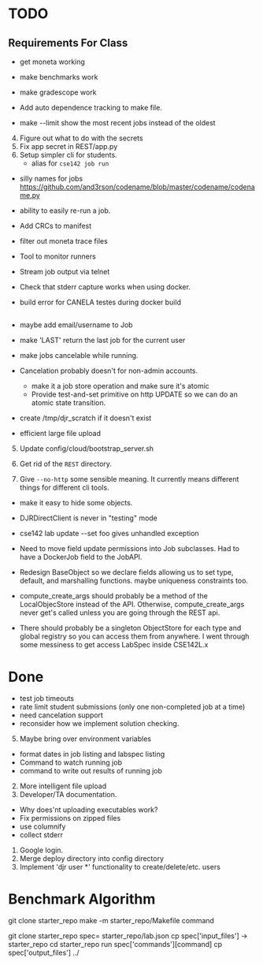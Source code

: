 # TODO

## Requirements For Class

* get moneta working

* make benchmarks work
* make gradescope work
* Add auto dependence tracking to make file.
* make --limit show the most recent jobs instead of the oldest
4. Figure out what to do with the secrets
4. Fix app secret in REST/app.py
3. Setup simpler cli for students.
   * alias for `cse142 job run`
* silly names for jobs https://github.com/and3rson/codename/blob/master/codename/codename.py
* ability to easily re-run a job.
* Add CRCs to manifest
* filter out moneta trace files
* Tool to monitor runners
* Stream job output via telnet

* Check that stderr capture works when using docker.
* build error for CANELA testes during docker build
##

* maybe add email/username to Job 
* make 'LAST' return the last job for the current user
* make jobs cancelable while running.
* Cancelation probably doesn't for non-admin accounts.
   * make it a job store operation and make sure it's atomic
   * Provide test-and-set primitive on http UPDATE so we can do an atomic state transition.

* create /tmp/djr_scratch if it doesn't exist
* efficient large file upload


5. Update config/cloud/bootstrap_server.sh

3. Get rid of the `REST` directory.
4. Give `--no-http` some sensible meaning.  It currently means different things for different cli tools.
* make it easy to hide some objects.
* DJRDirectClient is never in "testing" mode

* cse142 lab update --set foo  gives unhandled exception

* Need to move field update permissions into Job subclasses.  Had to have a DockerJob field to the JobAPI.
* Redesign BaseObject so we declare fields allowing us to set type, default, and marshalling functions.  maybe uniqueness constraints too.

* compute_create_args should probably be a method of the LocalObjecStore
  instead of the API.  Otherwise, compute_create_args never get's called unless
  you are going through the REST api.
* There should probably be a singleton ObjectStore for each type and global registry so you can access them from anywhere.  I went through some messiness to get access LabSpec inside CSE142L.x

# Done

* test job timeouts
* rate limit student submissions (only one non-completed job at a time)
* need cancelation support
* reconsider how we implement solution checking.
5. Maybe bring over environment variables
* format dates in job listing and labspec listing
* Command to watch running job
* command to write out results of running job
2. More intelligent file upload
2. Developer/TA documentation.
* Why does'nt uploading executables work?
* Fix permissions on zipped files
* use columnify
* collect stderr
1. Google login.
3. Merge deploy directory into config directory
3. Implement 'djr user *' functionality to create/delete/etc. users

# Benchmark Algorithm

git clone starter_repo
make -m starter_repo/Makefile command


git clone starter_repo
spec= starter_repo/lab.json
cp spec['input_files'] -> starter_repo
cd starter_repo
run spec['commands'][command]
cp spec['output_files'] ../


